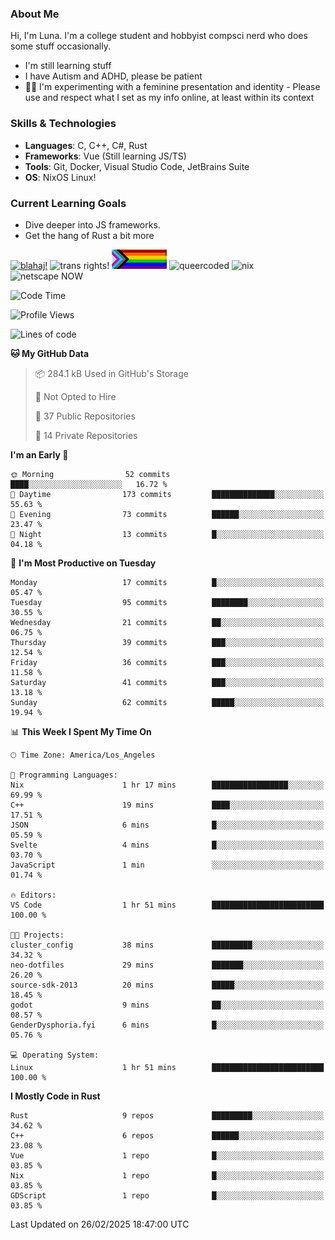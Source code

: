### About Me
Hi, I'm Luna. I'm a college student and hobbyist compsci nerd who does some stuff occasionally.

- I'm still learning stuff
- I have Autism and ADHD, please be patient
- 🏳️‍⚧️ I'm experimenting with a feminine presentation and identity - Please use and respect what I set as my info online, at least within its context

### Skills & Technologies
- **Languages**: C, C++, C#, Rust
- **Frameworks**: Vue (Still learning JS/TS)
- **Tools**: Git, Docker, Visual Studio Code, JetBrains Suite
- **OS**: NixOS Linux!

### Current Learning Goals
- Dive deeper into JS frameworks.
- Get the hang of Rust a bit more

[![blahaj!](https://isabelroses.com/static/badges/badges/love_blahaj.gif)](https://www.ikea.com/us/en/p/blahaj-soft-toy-shark-90373590/)
![trans rights!](https://isabelroses.com/static/badges/badges/transnow.png)
![progress pride](https://raw.githubusercontent.com/TheFelidae/88x31/refs/heads/main/images/pride/badge_progress.png?raw=true)
![queercoded](https://isabelroses.com/static/badges/badges/queercoded.webp)
![nix](https://isabelroses.com/static/badges/badges/nix.gif)
![netscape NOW](https://cyber.dabamos.de/88x31/netscapenow30.gif)

<!--START_SECTION:waka-->
![Code Time](http://img.shields.io/badge/Code%20Time-169%20hrs%2021%20mins-blue)

![Profile Views](http://img.shields.io/badge/Profile%20Views-0-blue)

![Lines of code](https://img.shields.io/badge/From%20Hello%20World%20I%27ve%20Written-231.1%20thousand%20lines%20of%20code-blue)

**🐱 My GitHub Data** 

> 📦 284.1 kB Used in GitHub's Storage 
 > 
> 🚫 Not Opted to Hire
 > 
> 📜 37 Public Repositories 
 > 
> 🔑 14 Private Repositories 
 > 
**I'm an Early 🐤** 

```text
🌞 Morning                52 commits          ████░░░░░░░░░░░░░░░░░░░░░   16.72 % 
🌆 Daytime                173 commits         ██████████████░░░░░░░░░░░   55.63 % 
🌃 Evening                73 commits          ██████░░░░░░░░░░░░░░░░░░░   23.47 % 
🌙 Night                  13 commits          █░░░░░░░░░░░░░░░░░░░░░░░░   04.18 % 
```
📅 **I'm Most Productive on Tuesday** 

```text
Monday                   17 commits          █░░░░░░░░░░░░░░░░░░░░░░░░   05.47 % 
Tuesday                  95 commits          ████████░░░░░░░░░░░░░░░░░   30.55 % 
Wednesday                21 commits          ██░░░░░░░░░░░░░░░░░░░░░░░   06.75 % 
Thursday                 39 commits          ███░░░░░░░░░░░░░░░░░░░░░░   12.54 % 
Friday                   36 commits          ███░░░░░░░░░░░░░░░░░░░░░░   11.58 % 
Saturday                 41 commits          ███░░░░░░░░░░░░░░░░░░░░░░   13.18 % 
Sunday                   62 commits          █████░░░░░░░░░░░░░░░░░░░░   19.94 % 
```


📊 **This Week I Spent My Time On** 

```text
🕑︎ Time Zone: America/Los_Angeles

💬 Programming Languages: 
Nix                      1 hr 17 mins        █████████████████░░░░░░░░   69.99 % 
C++                      19 mins             ████░░░░░░░░░░░░░░░░░░░░░   17.51 % 
JSON                     6 mins              █░░░░░░░░░░░░░░░░░░░░░░░░   05.59 % 
Svelte                   4 mins              █░░░░░░░░░░░░░░░░░░░░░░░░   03.70 % 
JavaScript               1 min               ░░░░░░░░░░░░░░░░░░░░░░░░░   01.74 % 

🔥 Editors: 
VS Code                  1 hr 51 mins        █████████████████████████   100.00 % 

🐱‍💻 Projects: 
cluster_config           38 mins             █████████░░░░░░░░░░░░░░░░   34.32 % 
neo-dotfiles             29 mins             ███████░░░░░░░░░░░░░░░░░░   26.20 % 
source-sdk-2013          20 mins             █████░░░░░░░░░░░░░░░░░░░░   18.45 % 
godot                    9 mins              ██░░░░░░░░░░░░░░░░░░░░░░░   08.57 % 
GenderDysphoria.fyi      6 mins              █░░░░░░░░░░░░░░░░░░░░░░░░   05.76 % 

💻 Operating System: 
Linux                    1 hr 51 mins        █████████████████████████   100.00 % 
```

**I Mostly Code in Rust** 

```text
Rust                     9 repos             █████████░░░░░░░░░░░░░░░░   34.62 % 
C++                      6 repos             ██████░░░░░░░░░░░░░░░░░░░   23.08 % 
Vue                      1 repo              █░░░░░░░░░░░░░░░░░░░░░░░░   03.85 % 
Nix                      1 repo              █░░░░░░░░░░░░░░░░░░░░░░░░   03.85 % 
GDScript                 1 repo              █░░░░░░░░░░░░░░░░░░░░░░░░   03.85 % 
```




 Last Updated on 26/02/2025 18:47:00 UTC
<!--END_SECTION:waka-->
